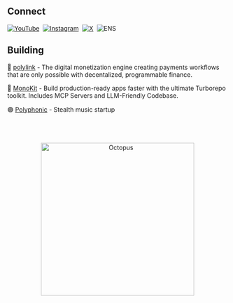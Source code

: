## Connect

[![YouTube](https://img.shields.io/badge/YouTube-b--b0t-FF0000?style=for-the-badge&logo=youtube&logoColor=white)](https://www.youtube.com/@b-b0t)&nbsp;
[![Instagram](https://img.shields.io/badge/Instagram-b__b0t-E4405F?style=for-the-badge&logo=instagram&logoColor=white)](https://www.instagram.com/b_b0t)&nbsp;
[![X](https://img.shields.io/badge/X-b__b0t-000000?style=for-the-badge&logo=x&logoColor=white)](https://x.com/b_b0t)&nbsp;
![ENS](https://img.shields.io/badge/ENS-b--bot%2Eeth-0080BC?style=for-the-badge&logo=ethereum&logoColor=white)

## Building

💠 [polylink](https://poly.link/?ref=github) - The digital monetization engine creating payments workflows that are only possible with decentalized, programmable finance.

🔶 [MonoKit](https://monokit.dev/?ref=github) - Build production-ready apps faster with the ultimate Turborepo toolkit. Includes MCP Servers and LLM-Friendly Codebase.

🟣 [Polyphonic](https://polyphonic.io/?ref=github) - Stealth music startup

<br><br>

<p align="center">
  <img
    src="https://cdn.byronpolley.com/octopus.svg"
    alt="Octopus"
    width="350"
  />
</p>
